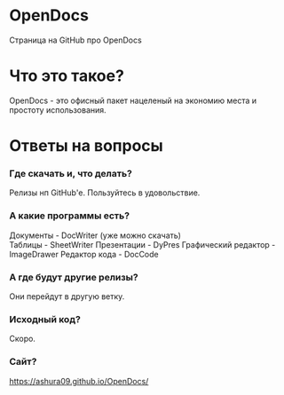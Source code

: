 # OpenDocs
Страница на GitHub про OpenDocs
# Что это такое?
OpenDocs - это офисный пакет нацеленый на экономию места и простоту использования.

# Ответы на вопросы

### Где скачать и, что делать?
Релизы нп GitHub'е. 
Пользуйтесь в удовольствие.
### А какие программы есть?
Документы - DocWriter (уже можно скачать)\
Таблицы - SheetWriter
Презентации - DyPres
Графический редактор - ImageDrawer
Редактор кода - DocCode
### А где будут другие релизы?
Они перейдут в другую ветку.
### Исходный код?
Скоро.
### Сайт?
https://ashura09.github.io/OpenDocs/

